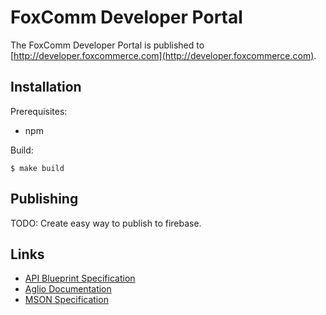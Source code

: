 
# FoxComm Developer Portal

The FoxComm Developer Portal is published to [http://developer.foxcommerce.com](http://developer.foxcommerce.com).

## Installation

Prerequisites:

* npm

Build:

	$ make build

## Publishing

TODO: Create easy way to publish to firebase.
	
## Links

* [API Blueprint Specification](https://github.com/apiaryio/api-blueprint/blob/master/API%20Blueprint%20Specification.md)
* [Aglio Documentation](https://github.com/danielgtaylor/aglio)
* [MSON Specification](https://github.com/apiaryio/mson/blob/master/MSON%20Specification.md)
